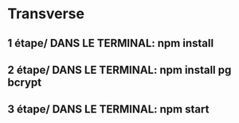 # Transverse

## 1 étape/ DANS LE TERMINAL: npm install

## 2 étape/ DANS LE TERMINAL: npm install pg bcrypt

## 3 étape/ DANS LE TERMINAL: npm start

